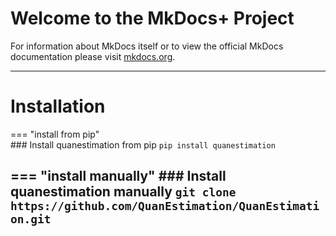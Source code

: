 # Welcome to the MkDocs+ Project

For information about MkDocs itself or to view the official MkDocs documentation please visit [mkdocs.org](http://mkdocs.org).

---
# Installation
=== "install from pip"    
	### Install quanestimation from pip
    ```pip install quanestimation```

=== "install manually"
	### Install quanestimation manually
    ```git clone https://github.com/QuanEstimation/QuanEstimation.git ```
---

